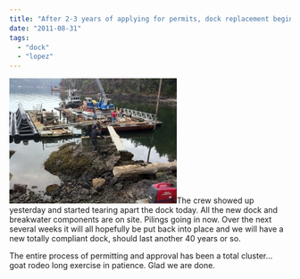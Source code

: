 ```yaml
---
title: "After 2-3 years of applying for permits, dock replacement begins"
date: "2011-08-31"
tags: 
  - "dock"
  - "lopez"
---
```


[![](images/photo-e1314820066851-300x224.jpg "Dock teardown")](http://theludwigs.com/wp-content/uploads/2011/08/photo.jpg)The crew showed up yesterday and started tearing apart the dock today. All the new dock and breakwater components are on site. Pilings going in now. Over the next several weeks it will all hopefully be put back into place and we will have a new totally compliant dock, should last another 40 years or so.

The entire process of permitting and approval has been a total cluster... goat rodeo long exercise in patience. Glad we are done.

